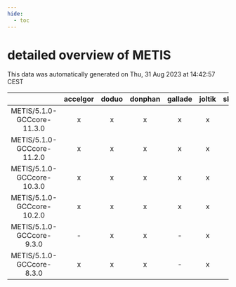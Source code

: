 ```yaml
---
hide:
  - toc
---
```


detailed overview of METIS
==========================


This data was automatically generated on Thu, 31 Aug 2023 at 14:42:57 CEST  

| |accelgor|doduo|donphan|gallade|joltik|skitty|swalot|victini|
| :---: | :---: | :---: | :---: | :---: | :---: | :---: | :---: | :---: |
|METIS/5.1.0-GCCcore-11.3.0|x|x|x|x|x|x|x|x|
|METIS/5.1.0-GCCcore-11.2.0|x|x|x|x|x|x|x|x|
|METIS/5.1.0-GCCcore-10.3.0|x|x|x|x|x|x|x|x|
|METIS/5.1.0-GCCcore-10.2.0|x|x|x|x|x|x|x|x|
|METIS/5.1.0-GCCcore-9.3.0|-|x|x|-|x|x|x|x|
|METIS/5.1.0-GCCcore-8.3.0|x|x|x|-|x|x|x|x|
